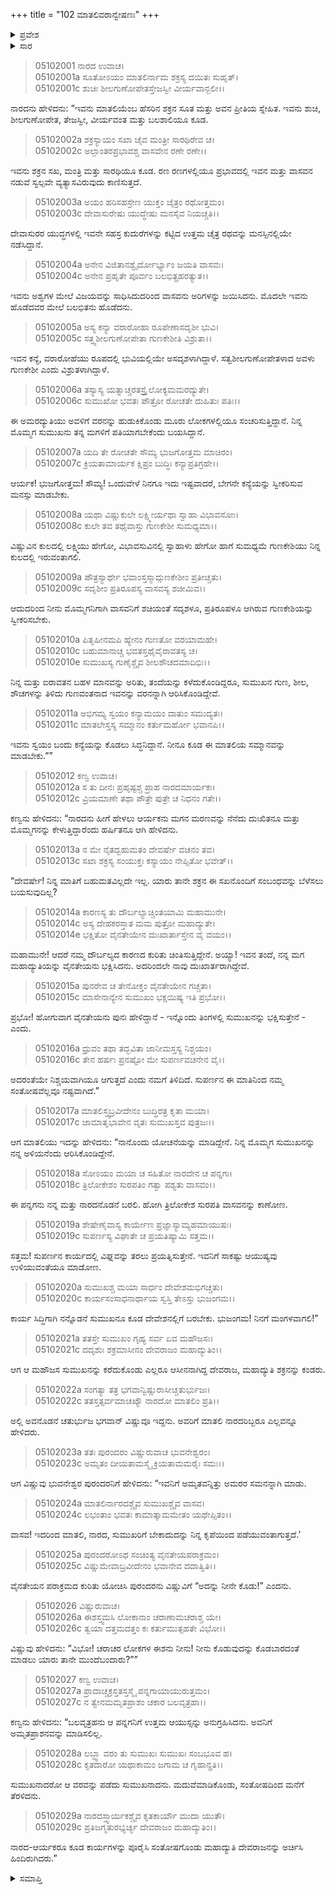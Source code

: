 +++
title = "102 ಮಾತಲಿವರಾನ್ವೇಷಣಃ"
+++

<details><summary>ಪ್ರವೇಶ</summary>


।।   ಓಂ ಓಂ ನಮೋ ನಾರಾಯಣಾಯ।।   ಶ್ರೀ ವೇದವ್ಯಾಸಾಯ ನಮಃ ।।

ಶ್ರೀ ಕೃಷ್ಣದ್ವೈಪಾಯನ ವೇದವ್ಯಾಸ ವಿರಚಿತ  

**ಶ್ರೀ ಮಹಾಭಾರತ**

**ಉದ್ಯೋಗ ಪರ್ವ**

**ಭಗವದ್ಯಾನ ಪರ್ವ**

**ಅಧ್ಯಾಯ 102**

</details>


<details><summary>ಸಾರ</summary>

ನಾರದನು ಸುಮುಖನ ಅಜ್ಜ ಆರ್ಯಕನಿಗೆ ಮಾತಲಿಯ ಪರಿಚಯ ಮಾಡಿಕೊಟ್ಟು, ಗುಣಕೇಶಿಯನ್ನು ಸುಮುಖನ ಪತ್ನಿಯನ್ನಾಗಿ ಸ್ವೀಕರಿಸಬೇಕೆಂದು ಕೇಳಿದುದು (1-11). ಆಗ ಆರ್ಯಕನು ಇನ್ನೊಂದು ತಿಂಗಳಿನಲ್ಲಿ ಗರುಡನು ಸುಮುಖನನ್ನು ಭಕ್ಷಿಸುವವನಿದ್ದಾನೆಂದು ತಿಳಿಸಿದುದು (12-16). ಅನಂತರ ಮಾತಲಿ-ನಾರದರು ಸುಮುಖನನ್ನು ಕರೆದುಕೊಂಡು ಇಂದ್ರನಲ್ಲಿಗೆ ಬಂದು ವಿಷಯವೆಲ್ಲವನ್ನೂ ತಿಳಿಸಲು ಅಲ್ಲಿದ್ದ ವಿಷ್ಣುವು ಸುಮುಖನಿಗೆ ಅಮೃತವನ್ನು ಕೊಡೆಂದು ಸೂಚಿಸಿದುದು ಮತ್ತು ಇಂದ್ರನು ಅವನಿಗೆ ದೀರ್ಘ ಆಯುಸ್ಸನ್ನು ನೀಡಿದುದು (17-29).

</details>


> 05102001 ನಾರದ ಉವಾಚ।  
05102001a ಸೂತೋಽಯಂ ಮಾತಲಿರ್ನಾಮ ಶಕ್ರಸ್ಯ ದಯಿತಃ ಸುಹೃತ್।  
05102001c ಶುಚಿಃ ಶೀಲಗುಣೋಪೇತಸ್ತೇಜಸ್ವೀ ವೀರ್ಯವಾನ್ಬಲೀ।।

ನಾರದನು ಹೇಳಿದನು: “ಇವನು ಮಾತಲಿಯೆಂಬ ಹೆಸರಿನ ಶಕ್ರನ ಸೂತ ಮತ್ತು ಅವನ ಪ್ರೀತಿಯ ಸ್ನೇಹಿತ. ಇವನು ಶುಚಿ, ಶೀಲಗುಣೋಪೇತ, ತೇಜಸ್ವೀ, ವೀರ್ಯವಂತ ಮತ್ತು ಬಲಶಾಲಿಯೂ ಕೂಡ.

> 05102002a ಶಕ್ರಸ್ಯಾಯಂ ಸಖಾ ಚೈವ ಮಂತ್ರೀ ಸಾರಥಿರೇವ ಚ।  
05102002c ಅಲ್ಪಾಂತರಪ್ರಭಾವಶ್ಚ ವಾಸವೇನ ರಣೇ ರಣೇ।।

ಇವನು ಶಕ್ರನ ಸಖ, ಮಂತ್ರಿ ಮತ್ತು ಸಾರಥಿಯೂ ಕೂಡ. ರಣ ರಣಗಳಲ್ಲಿಯೂ ಪ್ರಭಾವದಲ್ಲಿ ಇವನ ಮತ್ತು ವಾಸವನ ನಡುವೆ ಸ್ವಲ್ಪವೇ ವ್ಯತ್ಯಾಸವಿರುವುದು ಕಾಣಿಸುತ್ತದೆ.

> 05102003a ಅಯಂ ಹರಿಸಹಸ್ರೇಣ ಯುಕ್ತಂ ಜೈತ್ರಂ ರಥೋತ್ತಮಂ।  
05102003c ದೇವಾಸುರೇಷು ಯುದ್ಧೇಷು ಮನಸೈವ ನಿಯಚ್ಚತಿ।।

ದೇವಾಸುರರ ಯುದ್ಧಗಳಲ್ಲಿ ಇವನೇ ಸಹಸ್ರ ಕುದುರೆಗಳನ್ನು ಕಟ್ಟಿದ ಉತ್ತಮ ಚೈತ್ರ ರಥವನ್ನು ಮನಸ್ಸಿನಲ್ಲಿಯೇ ನಡೆಸಿದ್ದಾನೆ.

> 05102004a ಅನೇನ ವಿಜಿತಾನಶ್ವೈರ್ದೋರ್ಭ್ಯಾಂ ಜಯತಿ ವಾಸವಃ।  
05102004c ಅನೇನ ಪ್ರಹೃತೇ ಪೂರ್ವಂ ಬಲಭಿತ್ಪ್ರಹರತ್ಯುತ।।

ಇವನು ಅಶ್ವಗಳ ಮೇಲೆ ವಿಜಯವನ್ನು ಸಾಧಿಸಿದುದರಿಂದ ವಾಸವನು ಅರಿಗಳನ್ನು ಜಯಿಸಿದನು. ಮೊದಲೇ ಇವನು ಹೊಡೆದವರ ಮೇಲೆ ಬಲಭಿತನು ಹೊಡೆದನು.

> 05102005a ಅಸ್ಯ ಕನ್ಯಾ ವರಾರೋಹಾ ರೂಪೇಣಾಸದೃಶೀ ಭುವಿ।  
05102005c ಸತ್ತ್ವಶೀಲಗುಣೋಪೇತಾ ಗುಣಕೇಶೀತಿ ವಿಶ್ರುತಾ।।

ಇವನ ಕನ್ಯೆ, ವರಾರೋಹೆಯು ರೂಪದಲ್ಲಿ ಭುವಿಯಲ್ಲಿಯೇ ಅಸದೃಶಳಾಗಿದ್ದಾಳೆ. ಸತ್ವಶೀಲಗುಣೋಪೇತಳಾದ ಅವಳು ಗುಣಕೇಶೀ ಎಂದು ವಿಶ್ರುತಳಾಗಿದ್ದಾಳೆ.

> 05102006a ತಸ್ಯಾಸ್ಯ ಯತ್ನಾಚ್ಚರತಸ್ತ್ರೈಲೋಕ್ಯಮಮರದ್ಯುತೇ।   
05102006c ಸುಮುಖೋ ಭವತಃ ಪೌತ್ರೋ ರೋಚತೇ ದುಹಿತುಃ ಪತಿಃ।।

ಈ ಅಮರದ್ಯುತಿಯು ಅವಳಿಗೆ ವರನನ್ನು ಹುಡುಕಿಕೊಂಡು ಮೂರು ಲೋಕಗಳಲ್ಲಿಯೂ ಸಂಚರಿಸುತ್ತಿದ್ದಾನೆ. ನಿನ್ನ ಮೊಮ್ಮಗ ಸುಮುಖನು ತನ್ನ ಮಗಳಿಗೆ ಪತಿಯಾಗಬೇಕೆಂದು ಬಯಸಿದ್ದಾನೆ.

> 05102007a ಯದಿ ತೇ ರೋಚತೇ ಸೌಮ್ಯ ಭುಜಗೋತ್ತಮ ಮಾಚಿರಂ।  
05102007c ಕ್ರಿಯತಾಮಾರ್ಯಕ ಕ್ಷಿಪ್ರಂ ಬುದ್ಧಿಃ ಕನ್ಯಾಪ್ರತಿಗ್ರಹೇ।।

ಆರ್ಯಕ! ಭುಜಗೋತ್ತಮ! ಸೌಮ್ಯ! ಒಂದುವೇಳೆ ನಿನಗೂ ಇದು ಇಷ್ಟವಾದರೆ, ಬೇಗನೇ ಕನ್ಯೆಯನ್ನು ಸ್ವೀಕರಿಸುವ ಮನಸ್ಸು ಮಾಡಬೇಕು.

> 05102008a ಯಥಾ ವಿಷ್ಣುಕುಲೇ ಲಕ್ಷ್ಮೀರ್ಯಥಾ ಸ್ವಾಹಾ ವಿಭಾವಸೋಃ।  
05102008c ಕುಲೇ ತವ ತಥೈವಾಸ್ತು ಗುಣಕೇಶೀ ಸುಮಧ್ಯಮಾ।।

ವಿಷ್ಣುವಿನ ಕುಲದಲ್ಲಿ ಲಕ್ಷ್ಮಿಯು ಹೇಗೋ, ವಿಭಾವಸುವಿನಲ್ಲಿ ಸ್ವಾಹಾಳು ಹೇಗೋ ಹಾಗೆ ಸುಮಧ್ಯಮೆ ಗುಣಕೇಶಿಯು ನಿನ್ನ ಕುಲದಲ್ಲಿ ಇರುವಂತಾಗಲಿ.

> 05102009a ಪೌತ್ರಸ್ಯಾರ್ಥೇ ಭವಾಂಸ್ತಸ್ಮಾದ್ಗುಣಕೇಶೀಂ ಪ್ರತೀಚ್ಚತು।  
05102009c ಸದೃಶೀಂ ಪ್ರತಿರೂಪಸ್ಯ ವಾಸವಸ್ಯ ಶಚೀಮಿವ।।

ಆದುದರಿಂದ ನೀನು ಮೊಮ್ಮಗನಿಗಾಗಿ ವಾಸವನಿಗೆ ಶಚಿಯಂತೆ ಸದೃಶಳೂ, ಪ್ರತಿರೂಪಳೂ ಆಗಿರುವ ಗುಣಕೇಶಿಯನ್ನು ಸ್ವೀಕರಿಸಬೇಕು.

> 05102010a ಪಿತೃಹೀನಮಪಿ ಹ್ಯೇನಂ ಗುಣತೋ ವರಯಾಮಹೇ।  
05102010c ಬಹುಮಾನಾಚ್ಚ ಭವತಸ್ತಥೈವೈರಾವತಸ್ಯ ಚ।  
05102010e ಸುಮುಖಸ್ಯ ಗುಣೈಶ್ಚೈವ ಶೀಲಶೌಚದಮಾದಿಭಿಃ।।

ನಿನ್ನ ಮತ್ತು ಐರಾವತನ ಬಹಳ ಮಾನವನ್ನು ಅರಿತು, ತಂದೆಯನ್ನು ಕಳೆದುಕೊಂಡಿದ್ದರೂ, ಸುಮುಖನ ಗುಣ, ಶೀಲ, ಶೌಚಗಳನ್ನು ತಿಳಿದು ಗುಣವಂತನಾದ ಇವನನ್ನು ವರನನ್ನಾಗಿ ಆರಿಸಿಕೊಂಡಿದ್ದೇವೆ.

> 05102011a ಅಭಿಗಮ್ಯ ಸ್ವಯಂ ಕನ್ಯಾಮಯಂ ದಾತುಂ ಸಮುದ್ಯತಃ।  
05102011c ಮಾತಲೇಸ್ತಸ್ಯ ಸಮ್ಮಾನಂ ಕರ್ತುಮರ್ಹೋ ಭವಾನಪಿ।।

ಇವನು ಸ್ವಯಂ ಬಂದು ಕನ್ಯೆಯನ್ನು ಕೊಡಲು ಸಿದ್ಧನಿದ್ದಾನೆ. ನೀನೂ ಕೂಡ ಈ ಮಾತಲಿಯ ಸಮ್ಮಾನವನ್ನು ಮಾಡಬೇಕು.””

> 05102012 ಕಣ್ವ ಉವಾಚ।  
05102012a ಸ ತು ದೀನಃ ಪ್ರಹೃಷ್ಟಶ್ಚ ಪ್ರಾಹ ನಾರದಮಾರ್ಯಕಃ।   
05102012c ವ್ರಿಯಮಾಣೇ ತಥಾ ಪೌತ್ರೇ ಪುತ್ರೇ ಚ ನಿಧನಂ ಗತೇ।।

ಕಣ್ವನು ಹೇಳಿದನು: “ನಾರದನು ಹೀಗೆ ಹೇಳಲು ಆರ್ಯಕನು ಮಗನ ಮರಣವನ್ನು ನೆನೆದು ದುಃಖಿತನೂ ಮತ್ತು ಮೊಮ್ಮಗನನ್ನು ಕೇಳುತ್ತಿದ್ದಾರೆಂದು ಹರ್ಷಿತನೂ ಆಗಿ ಹೇಳಿದನು.

> 05102013a ನ ಮೇ ನೈತದ್ಬಹುಮತಂ ದೇವರ್ಷೇ ವಚನಂ ತವ।  
05102013c ಸಖಾ ಶಕ್ರಸ್ಯ ಸಂಯುಕ್ತಃ ಕಸ್ಯಾಯಂ ನೇಪ್ಸಿತೋ ಭವೇತ್।।

“ದೇವರ್ಷೇ! ನಿನ್ನ ಮಾತಿಗೆ ಬಹುಮತವಿಲ್ಲದೇ ಇಲ್ಲ. ಯಾರು ತಾನೇ ಶಕ್ರನ ಈ ಸಖನೊಂದಿಗೆ ಸಂಬಂಧವನ್ನು ಬೆಳೆಸಲು ಬಯಸುವುದಿಲ್ಲ?

> 05102014a ಕಾರಣಸ್ಯ ತು ದೌರ್ಬಲ್ಯಾಚ್ಚಿಂತಯಾಮಿ ಮಹಾಮುನೇ।  
05102014c ಅಸ್ಯ ದೇಹಕರಸ್ತಾತ ಮಮ ಪುತ್ರೋ ಮಹಾದ್ಯುತೇ।  
05102014e ಭಕ್ಷಿತೋ ವೈನತೇಯೇನ ದುಃಖಾರ್ತಾಸ್ತೇನ ವೈ ವಯಂ।।

ಮಹಾಮುನೇ! ಆದರೆ ನಮ್ಮ ದೌರ್ಬಲ್ಯದ ಕಾರಣದ ಕುರಿತು ಚಿಂತಿಸುತ್ತಿದ್ದೇನೆ. ಅಯ್ಯಾ! ಇವನ ತಂದೆ, ನನ್ನ ಮಗ ಮಹಾದ್ಯುತಿಯನ್ನು ವೈನತೇಯನು ಭಕ್ಷಿಸಿದನು. ಅದರಿಂದಲೇ ನಾವು ದುಃಖಾರ್ತರಾಗಿದ್ದೇವೆ.

> 05102015a ಪುನರೇವ ಚ ತೇನೋಕ್ತಂ ವೈನತೇಯೇನ ಗಚ್ಚತಾ।  
05102015c ಮಾಸೇನಾನ್ಯೇನ ಸುಮುಖಂ ಭಕ್ಷಯಿಷ್ಯ ಇತಿ ಪ್ರಭೋ।।

ಪ್ರಭೋ! ಹೋಗುವಾಗ ವೈನತೇಯನು ಪುನಃ ಹೇಳಿದ್ದಾನೆ - ಇನ್ನೊಂದು ತಿಂಗಳಲ್ಲಿ ಸುಮುಖನನ್ನು ಭಕ್ಷಿಸುತ್ತೇನೆ - ಎಂದು.

> 05102016a ಧ್ರುವಂ ತಥಾ ತದ್ಭವಿತಾ ಜಾನೀಮಸ್ತಸ್ಯ ನಿಶ್ಚಯಂ।  
05102016c ತೇನ ಹರ್ಷಃ ಪ್ರನಷ್ಟೋ ಮೇ ಸುಪರ್ಣವಚನೇನ ವೈ।।

ಅದರಂತೆಯೇ ನಿಶ್ಚಯವಾಗಿಯೂ ಆಗುತ್ತದೆ ಎಂದು ನಮಗೆ ತಿಳಿದಿದೆ. ಸುಪರ್ಣನ ಈ ಮಾತಿನಿಂದ ನಮ್ಮ ಸಂತೋಷವೆಲ್ಲವೂ ನಷ್ಟವಾಗಿದೆ.”

> 05102017a ಮಾತಲಿಸ್ತ್ವಬ್ರವೀದೇನಂ ಬುದ್ಧಿರತ್ರ ಕೃತಾ ಮಯಾ।  
05102017c ಜಾಮಾತೃಭಾವೇನ ವೃತಃ ಸುಮುಖಸ್ತವ ಪುತ್ರಜಃ।।

ಆಗ ಮಾತಲಿಯು ಇದನ್ನು ಹೇಳಿದನು: “ನಾನೊಂದು ಯೋಚನೆಯನ್ನು ಮಾಡಿದ್ದೇನೆ. ನಿನ್ನ ಮೊಮ್ಮಗ ಸುಮುಖನನ್ನು ನನ್ನ ಅಳಿಯನೆಂದು ಆರಿಸಿಕೊಂಡಿದ್ದೇನೆ.

> 05102018a ಸೋಽಯಂ ಮಯಾ ಚ ಸಹಿತೋ ನಾರದೇನ ಚ ಪನ್ನಗಃ।  
05102018c ತ್ರಿಲೋಕೇಶಂ ಸುರಪತಿಂ ಗತ್ವಾ ಪಶ್ಯತು ವಾಸವಂ।।

ಈ ಪನ್ನಗನು ನನ್ನ ಮತ್ತು ನಾರದನೊಡನೆ ಬರಲಿ. ಹೋಗಿ ತ್ರಿಲೋಕೇಶ ಸುರಪತಿ ವಾಸವನನ್ನು ಕಾಣೋಣ.

> 05102019a ಶೇಷೇಣೈವಾಸ್ಯ ಕಾರ್ಯೇಣ ಪ್ರಜ್ಞಾಸ್ಯಾಮ್ಯಹಮಾಯುಷಃ।   
05102019c ಸುಪರ್ಣಸ್ಯ ವಿಘಾತೇ ಚ ಪ್ರಯತಿಷ್ಯಾಮಿ ಸತ್ತಮ।।

ಸತ್ತಮ! ಸುಪರ್ಣನ ಕಾರ್ಯದಲ್ಲಿ ವಿಘ್ನವನ್ನು ತರಲು ಪ್ರಯತ್ನಿಸುತ್ತೇನೆ. ಇವನಿಗೆ ಸಾಕಷ್ಟು ಆಯುಷ್ಯವು ಉಳಿಯುವಂತೆಯೂ ಮಾಡೋಣ.

> 05102020a ಸುಮುಖಶ್ಚ ಮಯಾ ಸಾರ್ಧಂ ದೇವೇಶಮಭಿಗಚ್ಚತು।  
05102020c ಕಾರ್ಯಸಂಸಾಧನಾರ್ಥಾಯ ಸ್ವಸ್ತಿ ತೇಽಸ್ತು ಭುಜಂಗಮ।।

ಕಾರ್ಯ ಸಿದ್ಧಿಗಾಗಿ ನನ್ನೊಡನೆ ಸುಮುಖನೂ ಕೂಡ ದೇವೇಶನಲ್ಲಿಗೆ ಬರಬೇಕು. ಭುಜಂಗಮ! ನಿನಗೆ ಮಂಗಳವಾಗಲಿ!”

> 05102021a ತತಸ್ತೇ ಸುಮುಖಂ ಗೃಹ್ಯ ಸರ್ವ ಏವ ಮಹೌಜಸಃ।  
05102021c ದದೃಶುಃ ಶಕ್ರಮಾಸೀನಂ ದೇವರಾಜಂ ಮಹಾದ್ಯುತಿಂ।।

ಆಗ ಆ ಮಹೌಜಸ ಸುಮುಖನನ್ನು ಕರೆದುಕೊಂಡು ಎಲ್ಲರೂ ಆಸೀನನಾಗಿದ್ದ ದೇವರಾಜ, ಮಹಾದ್ಯುತಿ ಶಕ್ರನನ್ನು ಕಂಡರು.

> 05102022a ಸಂಗತ್ಯಾ ತತ್ರ ಭಗವಾನ್ವಿಷ್ಣುರಾಸೀಚ್ಚತುರ್ಭುಜಃ।   
05102022c ತತಸ್ತತ್ಸರ್ವಮಾಚಖ್ಯೌ ನಾರದೋ ಮಾತಲಿಂ ಪ್ರತಿ।।

ಅಲ್ಲಿ ಅವನೊಡನೆ ಚತುರ್ಭುಜ ಭಗವಾನ್ ವಿಷ್ಣುವೂ ಇದ್ದನು. ಅವರಿಗೆ ಮಾತಲಿ ನಾರದರಿಬ್ಬರೂ ಎಲ್ಲವನ್ನೂ ಹೇಳಿದರು.

> 05102023a ತತಃ ಪುರಂದರಂ ವಿಷ್ಣುರುವಾಚ ಭುವನೇಶ್ವರಂ।  
05102023c ಅಮೃತಂ ದೀಯತಾಮಸ್ಮೈ ಕ್ರಿಯತಾಮಮರೈಃ ಸಮಃ।।

ಆಗ ವಿಷ್ಣುವು ಭುವನೇಶ್ವರ ಪುರಂದರನಿಗೆ ಹೇಳಿದನು: “ಇವನಿಗೆ ಅಮೃತವನ್ನಿತ್ತು ಅಮರರ ಸಮನನ್ನಾಗಿ ಮಾಡು.

> 05102024a ಮಾತಲಿರ್ನಾರದಶ್ಚೈವ ಸುಮುಖಶ್ಚೈವ ವಾಸವ।  
05102024c ಲಭಂತಾಂ ಭವತಃ ಕಾಮಾತ್ಕಾಮಮೇತಂ ಯಥೇಪ್ಸಿತಂ।।

ವಾಸವ! ಇದರಿಂದ ಮಾತಲಿ, ನಾರದ, ಸುಮುಖರಿಗೆ ಬೇಕಾದುದನ್ನು ನಿನ್ನ ಕೃಪೆಯಿಂದ ಪಡೆಯುವಂತಾಗುತ್ತದೆ.’

> 05102025a ಪುರಂದರೋಽಥ ಸಂಚಿಂತ್ಯ ವೈನತೇಯಪರಾಕ್ರಮಂ।   
05102025c ವಿಷ್ಣುಮೇವಾಬ್ರವೀದೇನಂ ಭವಾನೇವ ದದಾತ್ವಿತಿ।।

ವೈನತೇಯನ ಪರಾಕ್ರಮದ ಕುರಿತು ಯೋಚಿಸಿ ಪುರಂದರನು ವಿಷ್ಣುವಿಗೆ “ಅದನ್ನು ನೀನೇ ಕೊಡು!” ಎಂದನು.

> 05102026 ವಿಷ್ಣುರುವಾಚ।  
05102026a ಈಶಸ್ತ್ವಮಸಿ ಲೋಕಾನಾಂ ಚರಾಣಾಮಚರಾಶ್ಚ ಯೇ।  
05102026c ತ್ವಯಾ ದತ್ತಮದತ್ತಂ ಕಃ ಕರ್ತುಮುತ್ಸಹತೇ ವಿಭೋ।।

ವಿಷ್ಣುವು ಹೇಳಿದನು: “ವಿಭೋ! ಚರಾಚರ ಲೋಕಗಳ ಈಶನು ನೀನು! ನೀನು ಕೊಡುವುದನ್ನು ಕೊಡಬಾರದಂತೆ ಮಾಡಲು ಯಾರು ತಾನೇ ಮುಂದೆಬಂದಾರು?””

> 05102027 ಕಣ್ವ ಉವಾಚ।  
05102027a ಪ್ರಾದಾಚ್ಚಕ್ರಸ್ತತಸ್ತಸ್ಮೈ ಪನ್ನಗಾಯಾಯುರುತ್ತಮಂ।  
05102027c ನ ತ್ವೇನಮಮೃತಪ್ರಾಶಂ ಚಕಾರ ಬಲವೃತ್ರಹಾ।।

ಕಣ್ವನು ಹೇಳಿದನು: “ಬಲವೃತ್ರಹನು ಆ ಪನ್ನಗನಿಗೆ ಉತ್ತಮ ಆಯುಸ್ಸನ್ನು ಅನುಗ್ರಹಿಸಿದನು. ಅವನಿಗೆ ಅಮೃತಪ್ರಾಶನವನ್ನು ಮಾಡಿಸಲಿಲ್ಲ.

> 05102028a ಲಬ್ಧ್ವಾ ವರಂ ತು ಸುಮುಖಃ ಸುಮುಖಃ ಸಂಬಭೂವ ಹ।  
05102028c ಕೃತದಾರೋ ಯಥಾಕಾಮಂ ಜಗಾಮ ಚ ಗೃಹಾನ್ಪ್ರತಿ।।

ಸುಮುಖನಾದರೋ ಆ ವರವನ್ನು ಪಡೆದು ಸುಮುಖನಾದನು. ಮದುವೆಮಾಡಿಕೊಂಡು, ಸಂತೋಷದಿಂದ ಮನೆಗೆ ತೆರಳಿದನು.

> 05102029a ನಾರದಸ್ತ್ವಾರ್ಯಕಶ್ಚೈವ ಕೃತಕಾರ್ಯೌ ಮುದಾ ಯುತೌ।   
05102029c ಪ್ರತಿಜಗ್ಮತುರಭ್ಯರ್ಚ್ಯ ದೇವರಾಜಂ ಮಹಾದ್ಯುತಿಂ।।

ನಾರದ-ಆರ್ಯಕರೂ ಕೂಡ ಕಾರ್ಯಗಳನ್ನು ಪೂರೈಸಿ ಸಂತೋಷಗೊಂಡು ಮಹಾದ್ಯುತಿ ದೇವರಾಜನನ್ನು ಅರ್ಚಿಸಿ ಹಿಂದಿರುಗಿದರು.”


<details><summary>ಸಮಾಪ್ತಿ</summary>


ಇತಿ ಶ್ರೀ ಮಹಾಭಾರತೇ ಉದ್ಯೋಗ ಪರ್ವಣಿ ಭಗವದ್ಯಾನ ಪರ್ವಣಿ ಮಾತಲಿವರಾನ್ವೇಷಣೇ ದ್ವ್ಯಧಿಕಶತತಮೋಽಧ್ಯಾಯಃ।  
ಇದು ಶ್ರೀ ಮಹಾಭಾರತದಲ್ಲಿ ಉದ್ಯೋಗ ಪರ್ವದಲ್ಲಿ ಭಗವದ್ಯಾನ ಪರ್ವದಲ್ಲಿ ಮಾತಲಿವರಾನ್ವೇಷಣೆಯಲ್ಲಿ ನೂರಾಎರಡನೆಯ ಅಧ್ಯಾಯವು.



</details>
